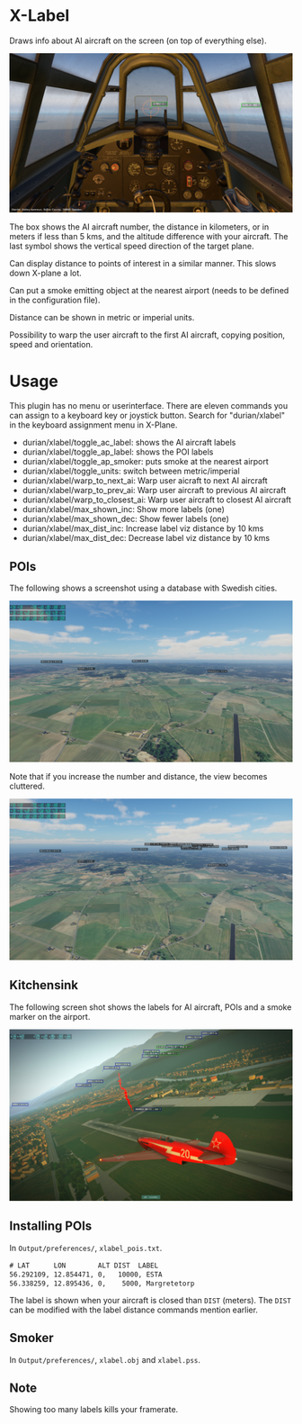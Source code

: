 # X-Label

Draws info about AI aircraft on the screen (on top of everything else).

![Screenshot](info/scrot1.png)

The box shows the AI aircraft number, the distance in kilometers, or
in meters if less than 5 kms, and the altitude difference with your
aircraft. The last symbol shows the vertical speed direction of the
target plane.

Can display distance to points of interest in a similar manner. This slows down X-plane a lot.

Can put a smoke emitting object at the nearest airport (needs to be defined in the configuration file).

Distance can be shown in metric or imperial units.

Possibility to warp the user aircraft to the first AI aircraft, copying position, speed and orientation.

# Usage

This plugin has no menu or userinterface. There are eleven commands
you can assign to a keyboard key or joystick button. Search for
"durian/xlabel" in the keyboard assignment menu in X-Plane.

 - durian/xlabel/toggle_ac_label: shows the AI aircraft labels
 - durian/xlabel/toggle_ap_label: shows the POI labels
 - durian/xlabel/toggle_ap_smoker: puts smoke at the nearest airport
 - durian/xlabel/toggle_units: switch between metric/imperial
 - durian/xlabel/warp_to_next_ai: Warp user aicraft to next AI aircraft
 - durian/xlabel/warp_to_prev_ai: Warp user aircraft to previous AI aircraft
 - durian/xlabel/warp_to_closest_ai: Warp user aircraft to closest AI aircraft
 - durian/xlabel/max_shown_inc: Show more labels (one)
 - durian/xlabel/max_shown_dec: Show fewer labels (one)
 - durian/xlabel/max_dist_inc: Increase label viz distance by 10 kms
 - durian/xlabel/max_dist_dec: Decrease label viz distance by 10 kms

## POIs

The following shows a screenshot using a database with Swedish cities.

![Screenshot](info/scrot5.png)

Note that if you increase the number and distance, the view becomes cluttered.

![Screenshot](info/scrot6.png)

## Kitchensink

The following screen shot shows the labels for AI aircraft, POIs and a smoke marker on the airport.

![Screenshot](info/scrot4.jpg)

## Installing POIs

In `Output/preferences/`, `xlabel_pois.txt`.

```
# LAT      LON        ALT DIST  LABEL
56.292109, 12.854471, 0,   10000, ESTA
56.338259, 12.895436, 0,    5000, Margretetorp
```

The label is shown when your aircraft is closed than `DIST` (meters). The `DIST` can be modified
with the label distance commands mention earlier.

## Smoker

In `Output/preferences/`, `xlabel.obj` and `xlabel.pss`.

## Note

Showing too many labels kills your framerate.
